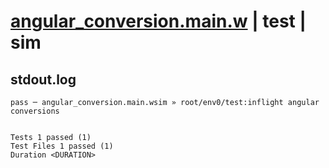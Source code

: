 # [angular_conversion.main.w](../../../../../../examples/tests/sdk_tests/math/angular_conversion.main.w) | test | sim

## stdout.log
```log
pass ─ angular_conversion.main.wsim » root/env0/test:inflight angular conversions
 
 
Tests 1 passed (1)
Test Files 1 passed (1)
Duration <DURATION>
```


